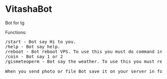 
# VitashaBot
Bot for tg

Functions:
<pre>
/start - Bot say Hi to you.
/help - Bot say help.
/reboot - Bot reboot VPS. To use this you must do command in ssh: sudo chmod u+s /sbin/reboot
/coin - Bot say 1 or 2
/gismeteoperm - Bot say the weather. To use this you must registr on openweathermap.org.

When you send photo or file Bot save it on your server in folders files and photos.
</pre>